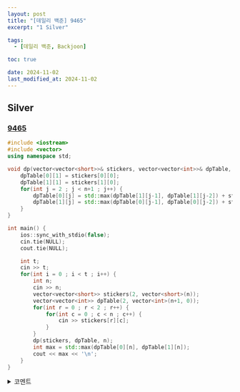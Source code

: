 ```yaml
---
layout: post
title: "[데일리 백준] 9465"
excerpt: "1 Silver"

tags:
  - [데일리 백준, Backjoon]

toc: true

date: 2024-11-02
last_modified_at: 2024-11-02
---
```

## Silver
### [9465][def]

```c++
#include <iostream>
#include <vector>
using namespace std;

void dp(vector<vector<short>>& stickers, vector<vector<int>>& dpTable, int n) {
    dpTable[0][1] = stickers[0][0];
    dpTable[1][1] = stickers[1][0];
    for(int j = 2 ; j < n+1 ; j++) {
        dpTable[0][j] = std::max(dpTable[1][j-1], dpTable[1][j-2]) + stickers[0][j-1];
        dpTable[1][j] = std::max(dpTable[0][j-1], dpTable[0][j-2]) + stickers[1][j-1];
    }
}

int main() {
    ios::sync_with_stdio(false);
    cin.tie(NULL);
    cout.tie(NULL);

    int t;
    cin >> t;
    for(int i = 0 ; i < t ; i++) {
        int n;
        cin >> n;
        vector<vector<short>> stickers(2, vector<short>(n));
        vector<vector<int>> dpTable(2, vector<int>(n+1, 0));
        for(int r = 0 ; r < 2 ; r++) {
            for(int c = 0 ; c < n ; c++) {
                cin >> stickers[r][c];
            }
        }
        dp(stickers, dpTable, n);
        int max = std::max(dpTable[0][n], dpTable[1][n]);
        cout << max << '\n';
    }
}
```

<details>
<summary>코멘트</summary>
<div markdown="1">

- 다이나믹 프로그래밍.

- 문제 발상을 떠올리는 것은 쉬웠는데,  
평소에 풀던대로 Top-Down으로 구현했더니 시간초과가 났다...
그래서 다소 익숙하지 않은 Bottom-Up으로 구현하려니 조금 어려웠음

</div>
</details>

[def]: https://www.acmicpc.net/problem/9465